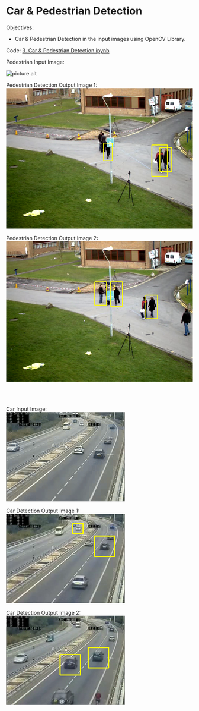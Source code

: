 # Car & Pedestrian Detection

Objectives:
-  Car & Pedestrian Detection in the input images using OpenCV Library.

Code: [3. Car & Pedestrian Detection.ipynb](https://github.com/Ashish-Gore/Object-Detection-using-OpenCV-Computer-Vision/blob/main/3.%20Car%20%26%20Pedestrian%20Detection/3.%20Car%20%26%20Pedestrian%20Detection.ipynb)

Pedestrian Input Image:<br>

![picture alt](https://github.com/Ashish-Gore/Object-Detection-using-OpenCV-Computer-Vision/blob/main/image_examples/walking.gif)

Pedestrian Detection Output Image 1:<br>
![picture alt](https://github.com/Ashish-Gore/Object-Detection-using-OpenCV-Computer-Vision/blob/main/3.%20Car%20%26%20Pedestrian%20Detection/Pedestrian_Output.png)

Pedestrian Detection Output Image 2:<br>
![picture alt](https://github.com/Ashish-Gore/Object-Detection-using-OpenCV-Computer-Vision/blob/main/3.%20Car%20%26%20Pedestrian%20Detection/Pedestrian_Output1.png)

<br><br>

Car Input Image:<br>
![picture alt](https://github.com/Ashish-Gore/Object-Detection-using-OpenCV-Computer-Vision/blob/main/image_examples/cars.gif)

Car Detection Output Image 1:<br>
![picture alt](https://github.com/Ashish-Gore/Object-Detection-using-OpenCV-Computer-Vision/blob/main/3.%20Car%20%26%20Pedestrian%20Detection/Car_output.png)

Car Detection Output Image 2:<br>
![picture alt](https://github.com/Ashish-Gore/Object-Detection-using-OpenCV-Computer-Vision/blob/main/3.%20Car%20%26%20Pedestrian%20Detection/Car_output1.png)
